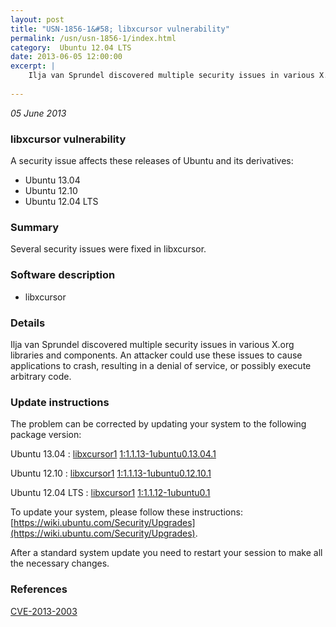 ```yaml
---
layout: post
title: "USN-1856-1&#58; libxcursor vulnerability"
permalink: /usn/usn-1856-1/index.html
category:  Ubuntu 12.04 LTS
date: 2013-06-05 12:00:00
excerpt: |
    Ilja van Sprundel discovered multiple security issues in various X.org libraries and components. An attacker could use these issues to cause applications to crash, resulting in a denial of service, or possibly execute arbitrary code. 
    
--- 
```

 
 

*05 June 2013*

### libxcursor vulnerability

A security issue affects these releases of Ubuntu and its derivatives:

* Ubuntu 13.04
* Ubuntu 12.10
* Ubuntu 12.04 LTS

### Summary

Several security issues were fixed in libxcursor. 

### Software description

* libxcursor 

### Details

Ilja van Sprundel discovered multiple security issues in various X.org libraries and components. An attacker could use these issues to cause applications to crash, resulting in a denial of service, or possibly execute arbitrary code. 

### Update instructions

The problem can be corrected by updating your system to the following package version:

Ubuntu 13.04
 : [libxcursor1](https://launchpad.net/ubuntu/+source/libxcursor) <span> [1:1.1.13-1ubuntu0.13.04.1](https://launchpad.net/ubuntu/+source/libxcursor/1:1.1.13-1ubuntu0.13.04.1) </span> 

Ubuntu 12.10
 : [libxcursor1](https://launchpad.net/ubuntu/+source/libxcursor) <span> [1:1.1.13-1ubuntu0.12.10.1](https://launchpad.net/ubuntu/+source/libxcursor/1:1.1.13-1ubuntu0.12.10.1) </span> 

Ubuntu 12.04 LTS
 : [libxcursor1](https://launchpad.net/ubuntu/+source/libxcursor) <span> [1:1.1.12-1ubuntu0.1](https://launchpad.net/ubuntu/+source/libxcursor/1:1.1.12-1ubuntu0.1) </span> 

To update your system, please follow these instructions: [https://wiki.ubuntu.com/Security/Upgrades](https://wiki.ubuntu.com/Security/Upgrades).

After a standard system update you need to restart your session to make all the necessary changes. 

### References

 
 [CVE-2013-2003](http://people.ubuntu.com/~ubuntu-security/cve/CVE-2013-2003)
 

